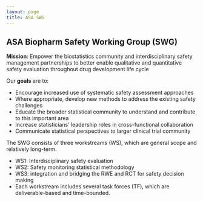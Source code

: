 ```yaml
---
layout: page
title: ASA SWG
---
```


## ASA Biopharm Safety Working Group (SWG)

**Mission**:  Empower the biostatistics community and interdisciplinary safety management partnerships  to better enable qualitative and quantitative safety evaluation throughout drug development life cycle

Our **goals** are to:

- Encourage increased use of systematic safety assessment approaches
- Where appropriate, develop new methods to address the existing safety challenges
- Educate the broader statistical community to understand and contribute to this important area
- Increase statisticians’ leadership roles in cross-functional collaboration
- Communicate statistical perspectives to larger clinical trial community

The SWG consists of three workstreams (WS), which are general scope and relatively long-term.

- WS1: Interdisciplinary safety evaluation 
- WS2: Safety monitoring statistical methodology
- WS3: integration and bridging the RWE and RCT for safety decision making
- Each workstream includes several task forces (TF), which are deliverable-based and time-bounded.


